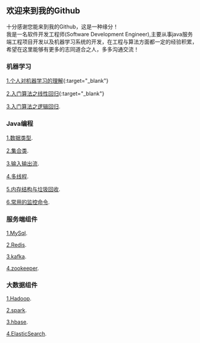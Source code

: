## 欢迎来到我的Github

十分感谢您能来到我的Github，这是一种缘分！<br>
我是一名软件开发工程师(Software Development Engineer),主要从事java服务端工程项目开发以及机器学习系统的开发，在工程与算法方面都一定的经验积累，希望在这里能够有更多的志同道合之人，多多沟通交流！

### 机器学习

[1.个人对机器学习的理解](/docs/ml/1.md){:target="_blank"}

[2.入门算法之线性回归](/docs/ml/2.md){:target="_blank"}

[3.入门算法之逻辑回归](https://guides.github.com/features/mastering-markdown/).

### Java编程

[1.数据类型](https://guides.github.com/features/mastering-markdown/).

[2.集合类](https://guides.github.com/features/mastering-markdown/).

[3.输入输出流](https://guides.github.com/features/mastering-markdown/).

[4.多线程](https://guides.github.com/features/mastering-markdown/).

[5.内存结构与垃圾回收](https://guides.github.com/features/mastering-markdown/).

[6.常用的监控命令](https://guides.github.com/features/mastering-markdown/).

### 服务端组件

[1.MySql](https://guides.github.com/features/mastering-markdown/).

[2.Redis](https://guides.github.com/features/mastering-markdown/).

[3.kafka](https://guides.github.com/features/mastering-markdown/).

[4.zookeeper](https://guides.github.com/features/mastering-markdown/).

### 大数据组件

[1.Hadoop](https://guides.github.com/features/mastering-markdown/).

[2.spark](https://guides.github.com/features/mastering-markdown/).

[3.hbase](https://guides.github.com/features/mastering-markdown/).

[4.ElasticSearch](https://guides.github.com/features/mastering-markdown/).
